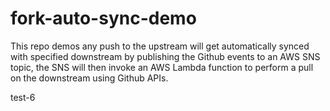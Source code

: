 # fork-auto-sync-demo
This repo demos any push to the upstream will get automatically synced with specified downstream by publishing the Github events to an AWS SNS topic, the SNS will then invoke an AWS Lambda function to perform a pull on the downstream using Github APIs.

test-6


